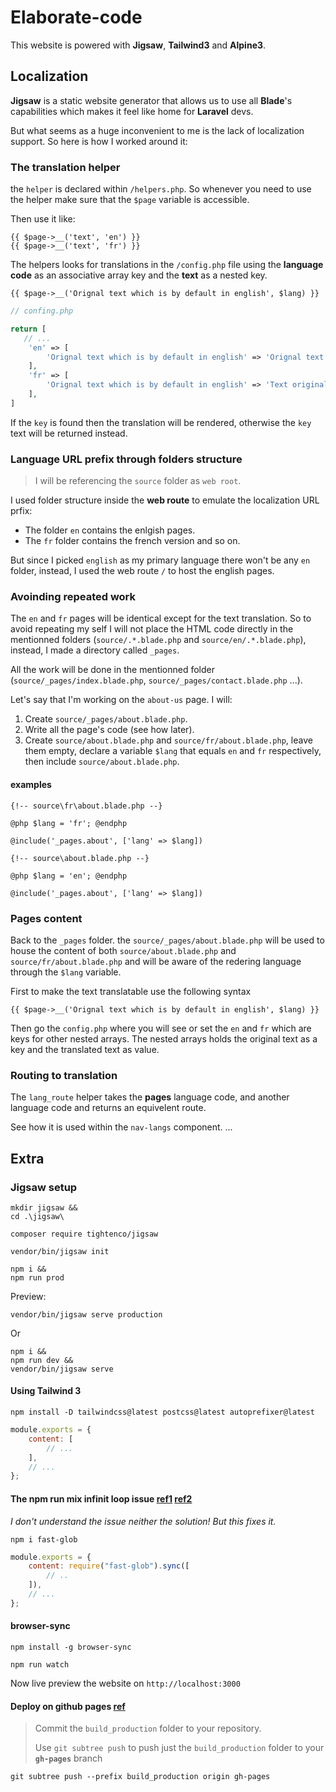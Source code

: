# Elaborate-code

This website is powered with **Jigsaw**, **Tailwind3** and **Alpine3**.

## Localization

**Jigsaw** is a static website generator that allows us to use all **Blade**'s capabilities which makes it feel like home for **Laravel** devs.

But what seems as a huge inconvenient to me is the lack of localization support. So here is how I worked around it:

### The translation helper

the `helper` is declared within `/helpers.php`. So whenever you need to use the helper make sure that the `$page` variable is accessible.

Then use it like:

```blade
{{ $page->__('text', 'en') }}
{{ $page->__('text', 'fr') }}
```

The helpers looks for translations in the `/config.php` file using the **language code** as an associative array key and the **text** as a nested key.

```blade
{{ $page->__('Orignal text which is by default in english', $lang) }}
```

```php
// confing.php

return [
   // ... 
    'en' => [
        'Orignal text which is by default in english' => 'Orignal text which is by default in english',
    ],
    'fr' => [
        'Orignal text which is by default in english' => 'Text original qui est en anglais',
    ],
]
```

If the `key` is found then the translation will be rendered, otherwise the `key` text will be returned instead.

### Language URL prefix through folders structure

> I will be referencing the `source` folder as `web root`.

I used folder structure inside the **web route** to emulate the localization URL prfix:

- The folder `en` contains the enlgish pages.
- The `fr` folder contains the french version and so on.

But since I picked `english` as my primary language there won't be any `en` folder, instead, I used the web route `/` to host the english pages.

### Avoinding repeated work

The `en` and `fr` pages will be identical except for the text translation. So to avoid repeating my self I will not place the HTML code directly in the mentionned folders (`source/.*.blade.php` and `source/en/.*.blade.php`), instead, I made a directory called `_pages`.

All the work will be done in the mentionned folder (`source/_pages/index.blade.php`, `source/_pages/contact.blade.php` ...).

Let's say that I'm working on the `about-us` page. I will:

1. Create `source/_pages/about.blade.php`.
2. Write all the page's code (see how later).
3. Create `source/about.blade.php` and `source/fr/about.blade.php`, leave them empty, declare a variable `$lang` that equals `en` and `fr` respectively, then include `source/about.blade.php`.

#### examples

```blade
{!-- source\fr\about.blade.php --}

@php $lang = 'fr'; @endphp

@include('_pages.about', ['lang' => $lang])
```

```blade
{!-- source\about.blade.php --}

@php $lang = 'en'; @endphp

@include('_pages.about', ['lang' => $lang])
```

### Pages content

Back to the `_pages` folder. the `source/_pages/about.blade.php` will be used to house the content of both `source/about.blade.php` and `source/fr/about.blade.php` and will be aware of the redering language through the `$lang` variable.

First to make the text translatable use the following syntax

```blade
{{ $page->__('Orignal text which is by default in english', $lang) }}
```

Then go the `config.php` where you will see or set the `en` and `fr` which are keys for other nested arrays. The nested arrays holds the original text as a key and the translated text as value.

### Routing to translation

The `lang_route` helper takes the **pages** language code, and another language code and returns an equivelent route.

See how it is used within the `nav-langs` component.
...

## Extra

### Jigsaw setup

```text
mkdir jigsaw &&
cd .\jigsaw\
```

```text
composer require tightenco/jigsaw
```

```text
vendor/bin/jigsaw init
```

```text
npm i &&
npm run prod
```

Preview:

```text
vendor/bin/jigsaw serve production
```

Or

```text
npm i &&
npm run dev &&
vendor/bin/jigsaw serve
```

#### Using Tailwind 3

```text
npm install -D tailwindcss@latest postcss@latest autoprefixer@latest
```

```js
module.exports = {
    content: [
        // ...
    ],
    // ...
};
```

#### The npm run mix infinit loop issue [ref1](https://github.com/laravel-mix/laravel-mix/issues/1942) [ref2](https://github.com/tighten/jigsaw/issues/607)

*I don't understand the issue neither the solution! But this fixes it.*

```text
npm i fast-glob
```

```js
module.exports = {
    content: require("fast-glob").sync([
        // ..
    ]),
    // ...
};
```

#### browser-sync

```text
npm install -g browser-sync
```

```text
npm run watch
```

Now live preview the website on `http://localhost:3000`

#### Deploy on github pages [ref](https://jigsaw.tighten.com/docs/deploying-your-site/#:~:text=deploy%20and%20host.-,Using%20GitHub%20Pages,-GitHub%20Pages%20is)

> Commit the `build_production` folder to your repository.
>
> Use `git subtree push` to push just the `build_production` folder to your **`gh-pages`** branch

```text
git subtree push --prefix build_production origin gh-pages
```
